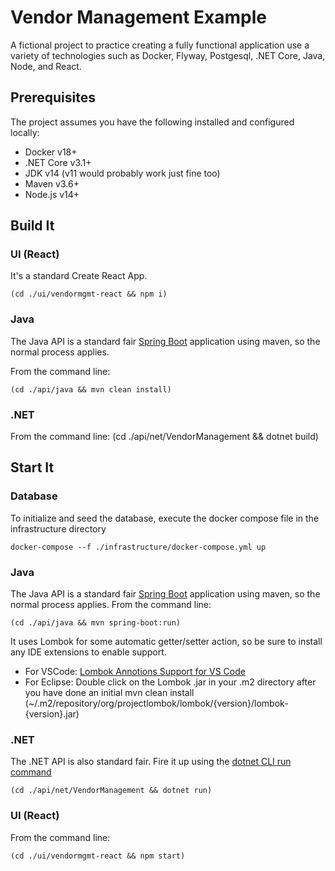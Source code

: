 # Vendor Management Example

A fictional project to practice creating a fully functional application use a
variety of technologies such as Docker, Flyway, Postgesql, .NET Core, Java,
Node, and React.

## Prerequisites

The project assumes you have the following installed and configured locally:

- Docker v18+
- .NET Core v3.1+
- JDK v14 (v11 would probably work just fine too)
- Maven v3.6+
- Node.js v14+

## Build It

### UI (React)

It's a standard Create React App.

```
(cd ./ui/vendormgmt-react && npm i)
```

### Java

The Java API is a standard fair [Spring Boot](https://spring.io/projects/spring-boot) application using maven, so the normal process applies.

From the command line:

```
(cd ./api/java && mvn clean install)
```

### .NET

From the command line:
(cd ./api/net/VendorManagement && dotnet build)

## Start It

### Database

To initialize and seed the database, execute the docker compose file in the infrastructure directory

```
docker-compose --f ./infrastructure/docker-compose.yml up
```

### Java

The Java API is a standard fair [Spring Boot](https://spring.io/projects/spring-boot) application using maven, so the normal process applies.
From the command line:

```
(cd ./api/java && mvn spring-boot:run)
```

It uses Lombok for some automatic getter/setter action, so be sure to install any IDE extensions to enable support.
 - For VSCode: [Lombok Annotions Support for VS Code](https://marketplace.visualstudio.com/items?itemName=GabrielBB.vscode-lombok)
 - For Eclipse: Double click on the Lombok .jar in your .m2 directory after you have done an initial mvn clean install (~/.m2/repository/org/projectlombok/lombok/{version}/lombok-{version}.jar)

### .NET

The .NET API is also standard fair. Fire it up using the [dotnet CLI run command](https://docs.microsoft.com/en-us/dotnet/core/tools/dotnet-run)

```
(cd ./api/net/VendorManagement && dotnet run)
```

### UI (React)

From the command line:

```
(cd ./ui/vendormgmt-react && npm start)
```
